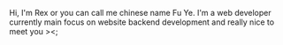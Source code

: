 Hi, I'm Rex or you can call me chinese name Fu Ye.
I'm a web developer currently main focus on website backend development and really nice to meet you ><;
